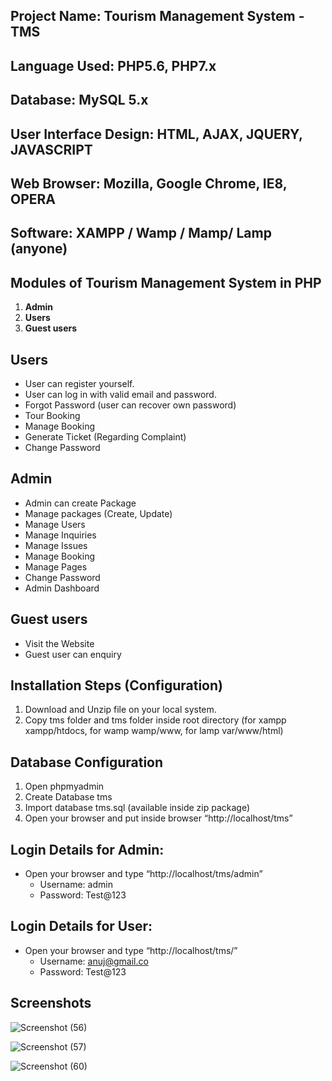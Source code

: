 ## **Project Name**: Tourism Management System - TMS

## **Language Used**: PHP5.6, PHP7.x

## **Database**: MySQL 5.x

## **User Interface Design**: HTML, AJAX, JQUERY, JAVASCRIPT

## **Web Browser**: Mozilla, Google Chrome, IE8, OPERA

## **Software**: XAMPP / Wamp / Mamp/ Lamp (anyone)

## **Modules of Tourism Management System in PHP**
1. **Admin**
2. **Users**
3. **Guest users**

## **Users**
- User can register yourself.
- User can log in with valid email and password.
- Forgot Password (user can recover own password)
- Tour Booking
- Manage Booking
- Generate Ticket (Regarding Complaint)
- Change Password

## **Admin**
- Admin can create Package
- Manage packages (Create, Update)
- Manage Users
- Manage Inquiries
- Manage Issues
- Manage Booking
- Manage Pages
- Change Password
- Admin Dashboard

## **Guest users**
- Visit the Website
- Guest user can enquiry

## **Installation Steps (Configuration)**
1. Download and Unzip file on your local system.
2. Copy tms folder and tms folder inside root directory (for xampp xampp/htdocs, for wamp wamp/www, for lamp var/www/html)

## **Database Configuration**
1. Open phpmyadmin
2. Create Database tms
3. Import database tms.sql (available inside zip package)
4. Open your browser and put inside browser “http://localhost/tms”

## **Login Details for Admin**:
- Open your browser and type “http://localhost/tms/admin”
  - Username: admin
  - Password: Test@123

## **Login Details for User**:
- Open your browser and type “http://localhost/tms/”
  - Username: anuj@gmail.co
  - Password: Test@123

## **Screenshots**

![Screenshot (56)](https://github.com/Yashwanth023/Tourism-management-system/assets/143989092/2b32ee59-82db-4ad5-b0d1-e5f18519de22)

![Screenshot (57)](https://github.com/Yashwanth023/Tourism-management-system/assets/143989092/1a165640-b214-4575-a78a-dbbd2a631708)

![Screenshot (60)](https://github.com/Yashwanth023/Tourism-management-system/assets/143989092/4e069871-63e3-41fc-b333-c068bc960663)
